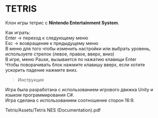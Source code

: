 # TETRIS

Клон игры тетрис с **Nintendo Entertainment System**. 

Как играть: <br/>
Enter -> переход к следующему меню <br/>
Esc -> возвращение к предыдущему меню <br/>
В меню для того чтобы изменить настройки или выбрать уровень, используете стрелок (левое, правое, вверх, вниз) <br/>
В игре, меню Pause, вызывается по нажатию клавищи Enter <br/>
Чтобы поворачивать блок нажмите клавишу вверх, если хотите ускорить падение нажмите вниз.<br/>

>Инструкция

Игра была разработана с использованием игрового движка Unity и языком программирования C#.<br/>
Игра сделана с использованием соотношение сторон 16:9.

Tetris/Assets/Tetris NES (Documentation).pdf
